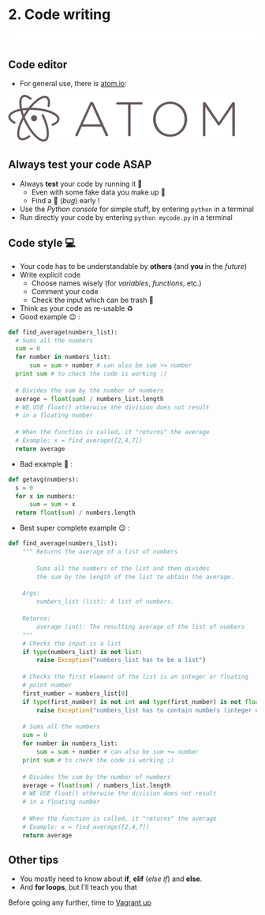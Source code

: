 # 2. Code writing

![Code writing example][code_writing]

## Code editor
- For general use, there is [atom.io][atom_link]:

[![Atom.io][atom_image]][atom_link]


## Always test your code ASAP
- Always **test** your code by running it :running:
  - Even with some fake data you make up :abcd:
  - Find a :bug: (*bug*) early !
- Use the *Python console* for simple stuff, by entering `python` in a terminal
- Run directly your code by entering `python mycode.py` in a terminal

## Code style :computer:
- Your code has to be understandable by **others** (and **you** in the *future*)
- Write explicit code
  - Choose names wisely (for *variables*, *functions*, etc.)
  - Comment your code
  - Check the input which can be trash :hankey:
- Think as your code as re-usable :recycle:
- Good example :wink: :
```python
def find_average(numbers_list):
  # Sums all the numbers
  sum = 0
  for number in numbers_list:
      sum = sum + number # can also be sum += number
  print sum # to check the code is working ;)
  
  # Divides the sum by the number of numbers
  average = float(sum) / numbers_list.length
  # WE USE float() otherwise the division does not result 
  # in a floating number
  
  # When the function is called, it "returns" the average
  # Example: x = find_average([2,4,7])
  return average
```
- Bad example :japanese_ogre: :
```python
def getavg(numbers):
  s = 0
  for x in numbers:
      sum = sum + x
  return float(sum) / numbers.length
```
- Best super complete example :relieved: :
```python
def find_average(numbers_list):
	""" Returns the average of a list of numbers
	
		Sums all the numbers of the list and then divides 
		the sum by the length of the list to obtain the average.
		
	Args:
		numbers_list (list): A list of numbers.
	
	Returns:
		average (int): The resulting average of the list of numbers
	"""
	# Checks the input is a list
	if type(numbers_list) is not list:
		raise Exception("numbers_list has to be a list")
	
	# Checks the first element of the list is an integer or floating 
	# point number
	first_number = numbers_list[0]
	if type(first_number) is not int and type(first_number) is not float:
		raise Exception("numbers_list has to contain numbers (integer or floating point)")
	
	# Sums all the numbers
	sum = 0
	for number in numbers_list:
		sum = sum + number # can also be sum += number
	print sum # to check the code is working ;)
	
	# Divides the sum by the number of numbers
	average = float(sum) / numbers_list.length
	# WE USE float() otherwise the division does not result 
	# in a floating number
	
	# When the function is called, it "returns" the average
	# Example: x = find_average([2,4,7])
	return average
```
      
## Other tips
- You mostly need to know about **if**, **elif** (*else if*) and **else**.
- And **for loops**, but I'll teach you that

Before going any further, time to [Vagrant up][lesson_03]

[atom_link]: https://www.atom.io
[atom_image]: /internals/icons/atom.io.png "Atom.io"
[code_writing]: /internals/gifs/code_writing.gif
[npp_link]: https://www.notepad-plus-plus.org/download/v7.2.2.html
[lesson_03]: /03.%20Vagrant